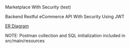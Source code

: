 Marketplace With Security (test)

Backend Restful eCommerce API With Security Using JWT

[ER Diagram](https://viewer.diagrams.net/?tags=%7B%7D&highlight=0000ff&edit=_blank&layers=1&nav=1&title=VideoGameMarket#R7V1dj9soFP01kboPWwUnjp3HTTrtSjuVRjNddfapYmKSIBHjxaST9NcvxOB8EDJJO7FnfS2NNAZjbHOPzyGXC3R648Xqk8DZ%2FDNPCOsE3WTV6X3oBAFC3Vj90znrIicOhkXGTNDEFNpmPNAfxGR2Te6SJiTfKyg5Z5Jm%2B5kTnqZkIvfysBD8eb%2FYlLP9u2Z4RpyMhwlmbu5Xmsh5%2BV7d7Yk%2FCZ3Nza3j0JxYYFvYZORznPDnnazeTac3FpzL4mixGhOmG8%2B2S3HdR8%2FZ8sEESeU5F0SPydNj8oUNpuJHsPqS3z11V7%2BbWr5jtjQv%2FAkviHlgubatoJ4904cSP%2BmsUS6xkMZYva7KUM0vMU2JUBlok2YMZzndFC9y5pQlt3jNl9JWZFOjKV2R5L6wlS6rzHarKtNJXflUVf5gHkafxozOUnU8UW%2Bu7zgSJFfPcotzaUqYtyJCkpW3uVBpBIVewhdEirUqYi6IjdkMbpE14%2FMOCmyZ%2BQ4ASntjg7xZWfXWOOrA2OcCWwWOrU7b6V6jbTTngv7Q1mGmNXdtt0k%2F0wXDqUIxTg6yRnzz2W5sQBkbc8a1gVOeEsfGulAiePYFixmRJiPjNJWbdghH6k%2B1zLj7PuyE6lnHKo22afWniws55mkuhcKSroMokz4TbdaR5JmplJGprV%2BYdtfHT1xKvrgEAP4vwkWFgUHvTBT0rgWCngOCu7%2B8MFAvKylm94oYcTpjhdE2PIm3Rjti2aNtXbbvYcMffp5cNfuUbahuTpOEpL9kj%2BC4PXYM0Luw%2FU1l21a5uDbMFO%2BkWKoPZJkmuWPU8jl%2F3s59x84zRczf1DXqQtVg9ZrcMnBRdpRneELT2W1x5eAAE2FVmFj5v9HwVTFyVnUVgCRsFeEsReheUREGdSvC4HwQVEMOJKG2vteXgxCmHESOkdNNP13liMkci3dBGP721kWhEiSAE4G4FYHaRWBYtwgMQYlADFMErE9sx8okF087KtAHpgEeIIDTAOT68VoRqFoEznYRXk0F0AUuwgbIAPLYo%2FE64DoBM0En%2BmETMqELzN5pqRgHwNTAhwdwchD2WvavnP3Dutk%2F7DeZ7AtMwyP70HXy%2Fiv1i%2F8PRgGqQQA4ekcRavm9cn6P6%2BZ3FDW7Nx9B7c5Hbn9%2BmSXqnonKlHRBHiReZLDI3osGeGzvhgL8nRNxWgE6IGK0Qjv4erEHpn81km7H5CuJ0uqfFOvaw7SQOyrf8DgtBHRkHrlD80tFz22k1klUwFPxdpi%2Bkt9wp3Wh9mAtBGugHgEdqbf90ANRAB%2Bz5cMDODkI2gH7NyAHtYdtWasDkQPfz%2FnGy8GRAXuc589cJKDl4AX3DiA5cH18rRxULgf1B3AFF3gPm6AHHns0Xg9c7yBZYMpgi4EHDODEAA3ilvyrJ%2F%2Fa47fQYNhksjewhsf2KHK9QVMqcvmt9Qf5MAGQ9MOW9Ksn%2FfqDugaDZpM%2B1GHhgTsuzHDL%2BScgAZDzWy9P9ZxfLi1XI%2Bf75%2Bc0gvMDqJzvunGzubbPlu8RuEl5PjSAo%2FsT4fst21%2BN7ft1s33UaLKPgHJ95FJ9wvVSHHreBiyG90EAHMGjyD8Dt2X4qzF8VDfDo8jvu2sAxRtYw%2BN4FLnjtIIz4O4bHxoA0n3U0n3ldN%2Fr1k%2F3%2FvH5RtB9BJXu3ckZJNXtnKjMJ66YH6fQyN6DBXBkf2QM34ECSWbETqVT7Url%2Bp4wLClPb7Znigl3BfujQOuDXDDzIZM0%2BUPvWaKSN%2FcLnK619fUrESsMqlqxftxN%2FKMT70Ob%2FLDaPfnBqgdZUflo76KOd65Sqe1FOmGvKd5Pv5QXNHYdEr4UE3Ki9UxbSStNXrzFL3c1y61XdhFRZopNi3%2Fff%2BQTsLvjmzmaFtAltIza9KMDqBWvaq7awsypqBfsV1SO79uKirZwKnq9%2BYYuYO%2BWutOat9u7HLNP%2Ffu7oLidFHReB%2FMX1w4ozHqih1l3BzMO3G%2B34asHxECnBqH4yNwgw9ObNQTednfzyqsH%2BFABrvtpOkatNlzb%2BfCCNtS%2FgEDsThH6WLc2XHkNAaju59h1P5ebgL1tWagIAQBlwI0qbWWgehmofeEAFLvrCTVdBqC6pWPXLV2uMAZLBlpntF1F6gxvdCsDV5eB%2BhcMQMMLfIZNUIGhxyKNV4Gh6xMEug%2BAFwMAdaDd6KUO2q9%2FqYBho%2Fd6MbiGyPKud09y%2FeFC39rLhwiAnO%2BfMN5y%2FvU4v%2F6VAob%2BcNNGcP4AKue7rjy96UsH7t4vPiiAI%2Fug6%2F7qc7BQZdgh6vxU2KE9rjjs0G7Gckbc4cvO5avGHfYPwtHC7gHYzo07DA8q6h9W9NNxhyopOJe7xQXO5p95QnSJ%2FwA%3D)


NOTE: Postman collection and SQL initialization included in src/main/resources
